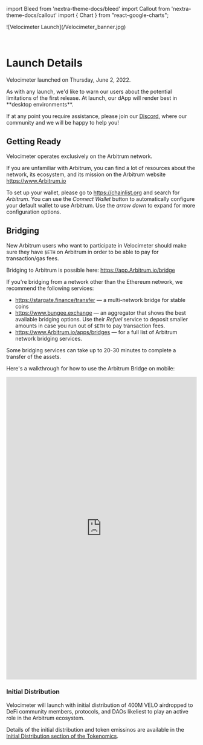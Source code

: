 import Bleed from 'nextra-theme-docs/bleed'
import Callout from 'nextra-theme-docs/callout'
import { Chart } from "react-google-charts";

<Bleed>
  ![Velocimeter Launch](/Velocimeter_banner.jpg)
</Bleed>

&nbsp;

# Launch Details

Velocimeter launched on Thursday, June 2, 2022.

<Callout type="warning" emoji="⚠️">
  As with any launch, we'd like to warn our users about the potential limitations
  of the first release. At launch, our dApp will render best in
  **desktop environments**.
  
  If at any point you require assistance, please join our
  [Discord](), where our community and we will be
  happy to help you!
</Callout>

## Getting Ready

Velocimeter operates exclusively on the Arbitrum network.

If you are unfamiliar with Arbitrum, you can find a lot of resources
about the network, its ecosystem, and its mission on the Arbitrum website
https://www.Arbitrum.io

To set up your wallet, please go to https://chainlist.org and search for
_Arbitrum_. You can use the _Connect Wallet_ button to automatically configure
your default wallet to use Arbitrum. Use the _arrow down_ to expand for more
configuration options.



## Bridging

New Arbitrum users who want to participate in Velocimeter should make sure they
have `$ETH` on Arbitrum in order to be able to pay for transaction/gas fees.

Bridging to Arbitrum is possible here: https://app.Arbitrum.io/bridge

If you're bridging from a network other than the Ethereum network, we recommend the
following services:
* https://stargate.finance/transfer &mdash; a multi-network bridge for stable
   coins
* https://www.bungee.exchange &mdash; an aggregator that shows the best
   available bridging options. Use their _Refuel_ service to deposit smaller
   amounts in case you run out of `$ETH` to pay transaction fees.
 * https://www.Arbitrum.io/apps/bridges &mdash; for a full list of Arbitrum
   network bridging services.

<Callout emoji="⚠️">
  Some bridging services can take up to 20-30 minutes to complete a transfer of
  the assets.
</Callout>

Here's a walkthrough for how to use the Arbitrum Bridge on mobile:

<Bleed>
  <iframe width="100%" height="800"
  src="https://www.youtube.com/embed/pR31stuRejg?rel=0" frameborder="0"></iframe>
</Bleed>





### Initial Distribution

Velocimeter will launch with initial distribution of 400M VELO airdropped to
DeFi community members, protocols, and DAOs likeliest to play an active role in the Arbitrum
ecosystem.

Details of the initial distribution and token emissinos are available in the
[Initial Distribution section of the Tokenomics](/tokenomics#initial-distribution).
